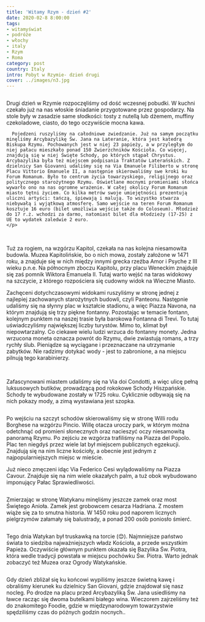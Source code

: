 ```yaml
---
title: 'Witamy Rzym - dzień #2'
date: 2020-02-8 8:00:00
tags:
- witamyświat
- podróże 
- włochy
- italy
- Rzym
- Roma
category: post
country: Italy
intro: Pobyt w Rzymie- dzień drugi
cover: ../images/n3.jpg
---
```

<div class='flex'>
  <div class='image1'><img class='' src='../static/posts-images/n31.jpg' alt=''/></div>
  <div class='box'>
    <p>
      Drugi dzień w Rzymie rozpoczęliśmy od dość wczesnej pobudki. W kuchni czekało już na nas włoskie śniadanie przygotowane przez gospodarzy. Na stole były w zasadzie same słodkości: tosty z nutellą lub dżemem, muffiny czekoladowe, ciasto, do tego oczywiście mocna kawa.

      Pojedzeni ruszyliśmy na całodniowe zwiedzanie. Już na samym początku minęliśmy Arcybazylikę Św. Jana na Lateranie, która jest katedrą Biskupa Rzymu. Pochowanych jest w niej 23 papieży, a w przyległym do niej pałacu mieszkało ponad 150 Zwierzchników Kościoła. Co więcej, znajdują się w niej Święte Schody, po których stąpał Chrystus. Arcybazylika była też miejscem podpisania Traktatów Laterańskich. Z dzielnicy San Giovanni udaliśmy się na Via Emanuele Filiberto w stronę Placu Vittorio Emanuele II, a następnie skierowaliśmy swe kroki ku Forum Romanum. Było to centrum życia towarzyskiego, religijnego oraz politycznego starożytnego Rzymu. Oświetlane mocnymi promieniami słońca wywarło ono na nas ogromne wrażenie. W całej okolicy Forum Romanum miasto tętni życiem. Co kilka metrów swoje umiejętności prezentują uliczni artyści: tańczą, śpiewają i malują. To wszystko stwarza niebywałą i wyjątkową atmosferę. Samo wejście na teren Forum Romanum kosztuje 16 euro (bilet umożliwia wejście także do Coloseum). Młodzież do 17 r.ż. wchodzi za darmo, natomiast bilet dla młodzieży (17-25) z UE to wydatek zaledwie 2 euro.
    </p>
  </div>
</div>

<div class='flex'>
  <img class='box image2' src='../static/posts-images/n32.jpg' alt=''/>
  <img class='box image2' src='../static/posts-images/n33.jpg' alt=''/>
  <img class='box image2' src='../static/posts-images/n34.jpg' alt=''/>
  <img class='box image2' src='../static/posts-images/n35.jpg' alt=''/>
</div>

<p>
  Tuż za rogiem, na wzgórzu Kapitol, czekała na nas kolejna niesamowita budowla. Muzea Kapitolińskie, bo o nich mowa, zostały założone w 1471 roku, a znajduje się w nich między innymi grecka rzeźba Amor i Psyche z III wieku p.n.e. Na północnym zboczu Kapitolu, przy placu Weneckim znajduje się zaś pomnik Wiktora Emanuela II. Tutaj warto wejść na taras widokowy na szczycie, z którego rozpościera się cudowny widok na Wieczne Miasto.
</p>

<div class='attach attach3'></div>

<p>
  Zachęceni dotychczasowymi widokami ruszyliśmy w stronę jednej z najlepiej zachowanych starożytnych budowli, czyli Panteonu. Następnie udaliśmy się na słynny plac w kształcie stadionu, a więc Piazza Navona, na którym znajdują się trzy piękne fontanny. Pozostając w temacie fontann, kolejnym punktem na naszej trasie była barokowa Fontanna di Trevi. To tutaj uświadczyliśmy największej liczby turystów. Mimo to, klimat był niepowtarzalny. Co ciekawe wielu ludzi wrzuca do fontanny monety. Jedna wrzucona moneta oznacza powrót do Rzymu, dwie zwiastują romans, a trzy rychły ślub. Pieniądze są wyciągane i przeznaczane na utrzymanie zabytków. Nie radzimy dotykać wody - jest to zabronione, a na miejscu pilnują tego karabinierzy.
</p>

<div class='flex'>
  <img class='image2' src='../static/n37.jpg' alt=''/>
  <img class='image2' src='../static/n38.jpg' alt=''/>
  <img class='image2' src='../static/n39.jpg' alt=''/>
  <img class='image2' src='../static/n391.jpg' alt=''/>
</div>

<p>
  Zafascynowani miastem udaliśmy się na Via doi Condotti, a więc ulicę pełną luksusowych butików, prowadzącą pod rokokowe Schody Hiszpańskie. Schody te wybudowane zostały w 1725 roku. Cyklicznie odbywają się na nich pokazy mody, a zimą wystawiana jest szopka.
</p>

<div class='backImage backImage2'>
  <img src='../static/posts-images/n392.jpg' alt=''/>
</div>

<p>
  Po wejściu na szczyt schodów skierowaliśmy się w stronę Willi rodu Borghese na wzgórzu Pincio. Willę otacza uroczy park, w którym można odetchnąć od promieni słonecznych oraz nacieszyć oczy niesamowitą panoramą Rzymu. Po zejściu ze wzgórza trafiliśmy na Piazza del Popolo. Plac ten niegdyś przez wiele lat był miejscem publicznych egzekucji. Znajdują się na nim liczne kościoły, a obecnie jest jednym z najpopularniejszych miejsc w mieście.

  Już nieco zmęczeni idąc Via Federico Cesi wylądowaliśmy na Piazza Cavour. Znajduje się na nim wiele okazałych palm, a tuż obok wybudowano imponujący Pałac Sprawiedliwości.
</p>


<div class='backImage backImage0'>
<img src='../static/posts-images/IMG_20200208_214512.jpg' alt=''/>
  <p class='textLight'>
  Zmierzając w stronę Watykanu minęliśmy jeszcze zamek oraz most Świętego Anioła. Zamek jest grobowcem cesarza Hadriana. Z mostem wiąże się za to smutna historia. W 1450 roku pod naporem licznych pielgrzymów załamały się balustrady, a ponad 200 osób poniosło śmierć.
  </p>
</div>

<div class='backImage backImage2'>
  <img src='../static/posts-images/n399.jpg' alt=''/>
</div>

<p>
  Tego dnia Watykan był truskawką na torcie (😊). Najmniejsze państwo świata to siedziba najważniejszych władz Kościoła, a przede wszystkim Papieża. Oczywiście głównym punktem okazała się Bazylika Św. Piotra, która wedle tradycji powstała w miejscu pochówku Św. Piotra. Warto jednak zobaczyć też Muzea oraz Ogrody Watykańskie.
</p>

<div class='backImage backImage2'>
  <img src='../static/posts-images/IMG_20200208_214615.jpg' alt=''/>
</div>

<p>
  Gdy dzień zbliżał się ku końcowi wypiliśmy jeszcze świetną kawę i obraliśmy kierunek ku dzielnicy San Giovani, gdzie znajdował się nasz nocleg. Po drodze na placu przed Arcybazyliką Św. Jana usiedliśmy na ławce racząc się dwoma butelkami białego wina. Wieczorem zajrzeliśmy też do znakomitego Foodie, gdzie w międzynarodowym towarzystwie spędziliśmy czas do późnych godzin nocnych..
</p>

<div class='backImage backImage2'>
  <img src='../static/posts-images/IMG_20200208_214630.jpg' alt=''/>
</div>